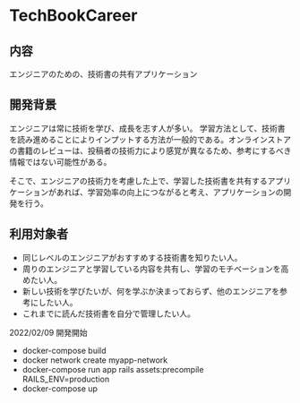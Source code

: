 # TechBookCareer

## 内容
エンジニアのための、技術書の共有アプリケーション

## 開発背景
エンジニアは常に技術を学び、成長を志す人が多い。
学習方法として、技術書を読み進めることによりインプットする方法が一般的である。オンラインストアの書籍のレビューは、投稿者の技術力により感覚が異なるため、参考にするべき情報ではない可能性がある。  

そこで、エンジニアの技術力を考慮した上で、学習した技術書を共有するアプリケーションがあれば、学習効率の向上につながると考え、アプリケーションの開発を行う。

## 利用対象者
* 同じレベルのエンジニアがおすすめする技術書を知りたい人。
* 周りのエンジニアと学習している内容を共有し、学習のモチベーションを高めたい人。
* 新しい技術を学びたいが、何を学ぶか決まっておらず、他のエンジニアを参考にしたい人。
* これまでに読んだ技術書を自分で管理したい人。

2022/02/09 開発開始

* docker-compose build
* docker network create myapp-network
* docker-compose run app rails assets:precompile RAILS_ENV=production
* docker-compose up